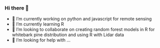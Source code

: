 ### Hi there 👋
- 🔭 I’m currently working on python and javascript for remote sensing
- 🌱 I’m currently learning R
- 👯 I’m looking to collaborate on creating random forest models in R for whitebark pine distribution and using R with Lidar data
- 🤔 I’m looking for help with ...

<!--
**VRConservation/VRConservation** is a ✨ _special_ ✨ repository because its `README.md` (this file) appears on your GitHub profile.

Here are some ideas to get you started:

- 🔭 I’m currently working on ...
- 🌱 I’m currently learning ...
- 👯 I’m looking to collaborate on ...
- 🤔 I’m looking for help with ...
- 💬 Ask me about ...
- 📫 How to reach me: ...
- 😄 Pronouns: ...
- ⚡ Fun fact: ...
-->
